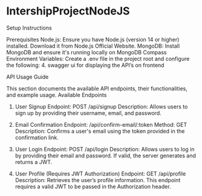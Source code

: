 # IntershipProjectNodeJS

Setup Instructions

Prerequisites
Node.js:
Ensure you have Node.js (version 14 or higher) installed. Download it from Node.js Official Website.
MongoDB:
Install MongoDB and ensure it's running locally on MongoDB Compass
Environment Variables:
Create a .env file in the project root and configure the following:
      4.  swagger ui for displaying the API’s on frontend



API Usage Guide

This section documents the available API endpoints, their functionalities, and example usage.
Available Endpoints
1. User Signup
Endpoint: POST /api/signup
Description: Allows users to sign up by providing their username, email, and password.
2. Email Confirmation
      Endpoint: /api/confirm-email/:token
      Method: GET
      Description: Confirms a user's email using the token provided in the confirmation link.

3. User Login
Endpoint: POST /api/login
Description: Allows users to log in by providing their email and password. If valid, the server generates and returns a JWT.
4. User Profile (Requires JWT Authorization)
Endpoint: GET /api/profile
Description: Retrieves the user’s profile information. This endpoint requires a valid JWT to be passed in the Authorization header.

